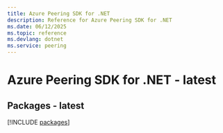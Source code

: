 ```yaml
---
title: Azure Peering SDK for .NET
description: Reference for Azure Peering SDK for .NET
ms.date: 06/12/2025
ms.topic: reference
ms.devlang: dotnet
ms.service: peering
---
```

# Azure Peering SDK for .NET - latest
## Packages - latest
[!INCLUDE [packages](peering-index.md)]